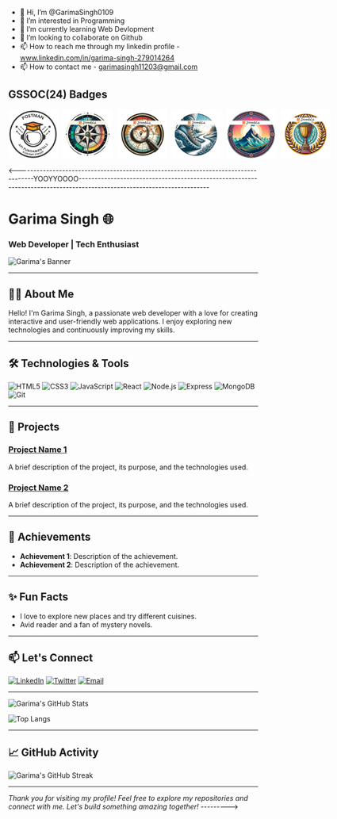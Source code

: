 - 👋 Hi, I’m @GarimaSingh0109
- 👀 I’m interested in Programming
- 🌱 I’m currently learning Web Devlopment
- 💞️ I’m looking to collaborate on Github
- 📫 How to reach me through my linkedin profile - www.linkedin.com/in/garima-singh-279014264
- 📫 How to contact me  - garimasingh11203@gmail.com

<!---
GarimaSingh0109/GarimaSingh0109 is a ✨ special ✨ repository because its `README.md` (this file) appears on your GitHub profile.
You can click the Preview link to take a look at your changes.
--->
## GSSOC(24) Badges 
<div style='display:flex; align-items:center; gap: 10px;' align='center'>
<img src="https://raw.githubusercontent.com/girlscript/gssoc-website-new/main/public/badges/postman.png" width="100px" height="100px" />
  <img src="https://github.com/girlscript/gssoc-website-new/blob/main/public/badges/1.png" width="100px" height="100px" />
  <img src="https://github.com/girlscript/gssoc-website-new/blob/main/public/badges/2.png" width="100px" height="100px" />
  <img src="https://github.com/girlscript/gssoc-website-new/blob/main/public/badges/3.png" width="100px" height="100px" />
  <img src="https://github.com/girlscript/gssoc-website-new/blob/main/public/badges/4.png" width="100px" height="100px" />
  <img src="https://github.com/girlscript/gssoc-website-new/blob/main/public/badges/5.png" width="100px" height="100px" />
</div>


<-----------------------------------------------------------------------------------YOOYYOOOO-----------------------------------------------------------------------------------------------------------------------
# Garima Singh 🌐
### Web Developer | Tech Enthusiast

![Garima's Banner](https://via.placeholder.com/800x200.png?text=Welcome+to+my+GitHub+Profile!)

---

## 👩‍💻 About Me

Hello! I'm Garima Singh, a passionate web developer with a love for creating interactive and user-friendly web applications. I enjoy exploring new technologies and continuously improving my skills.

---

## 🛠️ Technologies & Tools

![HTML5](https://img.shields.io/badge/-HTML5-E34F26?style=flat&logo=html5&logoColor=white)
![CSS3](https://img.shields.io/badge/-CSS3-1572B6?style=flat&logo=css3&logoColor=white)
![JavaScript](https://img.shields.io/badge/-JavaScript-F7DF1E?style=flat&logo=javascript&logoColor=black)
![React](https://img.shields.io/badge/-React-61DAFB?style=flat&logo=react&logoColor=black)
![Node.js](https://img.shields.io/badge/-Node.js-339933?style=flat&logo=node.js&logoColor=white)
![Express](https://img.shields.io/badge/-Express-000000?style=flat&logo=express&logoColor=white)
![MongoDB](https://img.shields.io/badge/-MongoDB-47A248?style=flat&logo=mongodb&logoColor=white)
![Git](https://img.shields.io/badge/-Git-F05032?style=flat&logo=git&logoColor=white)

---

## 🚀 Projects

### [Project Name 1](https://github.com/GarimaSingh/project1)
A brief description of the project, its purpose, and the technologies used.

### [Project Name 2](https://github.com/GarimaSingh/project2)
A brief description of the project, its purpose, and the technologies used.

---

## 🌟 Achievements

- **Achievement 1**: Description of the achievement.
- **Achievement 2**: Description of the achievement.

---

## ✨ Fun Facts

- I love to explore new places and try different cuisines.
- Avid reader and a fan of mystery novels.

---

## 📫 Let's Connect

[![LinkedIn](https://img.shields.io/badge/LinkedIn-0A66C2?style=flat&logo=linkedin&logoColor=white)](https://www.linkedin.com/in/garima-singh/)
[![Twitter](https://img.shields.io/badge/Twitter-1DA1F2?style=flat&logo=twitter&logoColor=white)](https://twitter.com/garima_singh)
[![Email](https://img.shields.io/badge/Email-D14836?style=flat&logo=gmail&logoColor=white)](mailto:garima@example.com)

---

![Garima's GitHub Stats](https://github-readme-stats.vercel.app/api?username=GarimaSingh&show_icons=true&theme=radical)

![Top Langs](https://github-readme-stats.vercel.app/api/top-langs/?username=GarimaSingh&layout=compact&theme=radical)

---

## 📈 GitHub Activity

![Garima's GitHub Streak](https://github-readme-streak-stats.herokuapp.com/?user=GarimaSingh&theme=radical)

---

*Thank you for visiting my profile! Feel free to explore my repositories and connect with me. Let's build something amazing together!*
--------->

